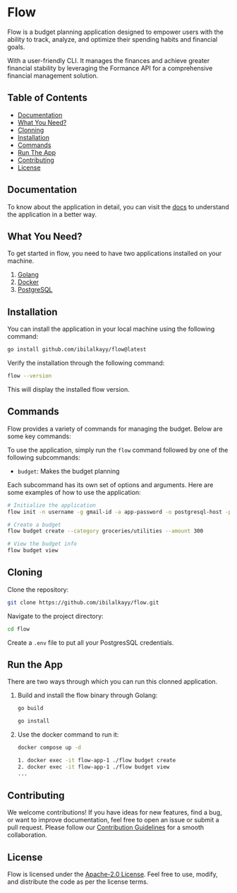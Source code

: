 # Flow

Flow is a budget planning application designed to empower users with the ability to track,  analyze, and optimize their spending habits and financial goals. 

With a user-friendly CLI. It manages the finances and achieve greater financial stability  by leveraging the Formance API for a comprehensive financial management solution.

## Table of Contents

- [Documentation](#documentation)
- [What You Need?](#what-you-need)
- [Clonning](#clonning)
- [Installation](#installation)
- [Commands](#commands)
- [Run The App](#run-the-app)
- [Contributing](#contributing)
- [License](#license)


## Documentation

To know about the application in detail, you can visit the [docs](https://github.com/ibilalkayy/flow/tree/main/docs) to understand the application in a better way.

## What You Need?

To get started in flow, you need to have two applications installed on your machine.

1. [Golang](https://go.dev/dl/)
2. [Docker](https://www.docker.com/get-started/)
3. [PostgreSQL](https://www.postgresql.org/)

## Installation

You can install the application in your local machine using the following command:

  ```bash
  go install github.com/ibilalkayy/flow@latest
  ```

Verify the installation through the following command:

```bash
flow --version
```

This will display the installed flow version.

## Commands

Flow provides a variety of commands for managing the budget. Below are some key commands:

To use the application, simply run the `flow` command followed by one of the following subcommands:

- `budget`: Makes the budget planning

Each subcommand has its own set of options and arguments. Here are some examples of how to use the application:

```bash
# Initialize the application
flow init -n username -g gmail-id -a app-password -o postgresql-host -p postgresql-port -u postgresql-user -w postgresql-password -d postgresql-dbname -s sslmode

# Create a budget
flow budget create --category groceries/utilities --amount 300

# View the budget info
flow budget view
```

## Cloning

Clone the repository:

```bash
git clone https://github.com/ibilalkayy/flow.git
```

Navigate to the project directory:

```bash
cd flow
```

Create a `.env` file to put all your PostgresSQL credentials.

## Run the App

There are two ways through which you can run this clonned application.

1. Build and install the flow binary through Golang:

    ```bash
    go build
    ```

    ```bash
    go install
    ```
2. Use the docker command to run it:

    ```bash
    docker compose up -d
    ```

    ```bash
    1. docker exec -it flow-app-1 ./flow budget create
    2. docker exec -it flow-app-1 ./flow budget view
    ...
    ```

## Contributing

We welcome contributions! If you have ideas for new features, find a bug, or want to improve documentation, feel free to open an issue or submit a pull request. Please follow our [Contribution Guidelines](CONTRIBUTING.md) for a smooth collaboration.

## License

Flow is licensed under the [Apache-2.0 License](LICENSE). Feel free to use, modify, and distribute the code as per the license terms.